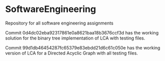 # SoftwareEngineering
Repository for all software engineering assignments

Commit 0d4dc02eba92317861e0a8621baa18b3676ccf3d has the working solution for the binary tree implementation of LCA with testing files.

Commit 99d1db46454287fc65379e83ebdd21d6c61c050e has the working version of LCA for a Directed Acyclic Graph with all testing files.
